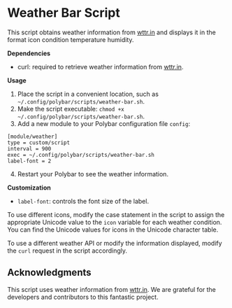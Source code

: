 # Weather Bar Script

This script obtains weather information from [wttr.in](https://wttr.in/) and displays it in the format icon condition temperature humidity.

**Dependencies**
- curl: required to retrieve weather information from [wttr.in](https://wttr.in/).

**Usage**
1. Place the script in a convenient location, such as `~/.config/polybar/scripts/weather-bar.sh`.
2. Make the script executable: `chmod +x ~/.config/polybar/scripts/weather-bar.sh`.
3. Add a new module to your Polybar configuration file `config`:

```
[module/weather]
type = custom/script
interval = 900
exec = ~/.config/polybar/scripts/weather-bar.sh
label-font = 2
```

4. Restart your Polybar to see the weather information.

**Customization**
- `label-font`: controls the font size of the label.

To use different icons, modify the case statement in the script to assign the appropriate Unicode value to the `icon` variable for each weather condition. You can find the Unicode values for icons in the Unicode character table.

To use a different weather API or modify the information displayed, modify the `curl` request in the script accordingly.

## Acknowledgments

This script uses weather information from [wttr.in](https://github.com/chubin/wttr.in). We are grateful for the developers and contributors to this fantastic project.
